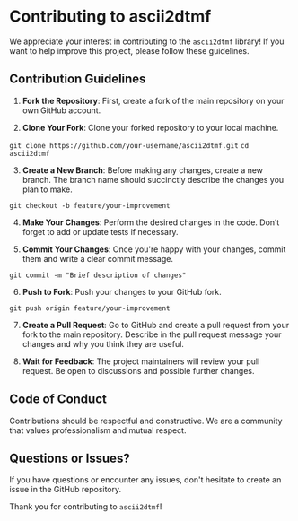 # Contributing to ascii2dtmf

We appreciate your interest in contributing to the `ascii2dtmf` library! If you want to help improve this project, please follow these guidelines.

## Contribution Guidelines

1. **Fork the Repository**: First, create a fork of the main repository on your own GitHub account.

2. **Clone Your Fork**: Clone your forked repository to your local machine.

```git clone https://github.com/your-username/ascii2dtmf.git```
```cd ascii2dtmf```


3. **Create a New Branch**: Before making any changes, create a new branch. The branch name should succinctly describe the changes you plan to make.

```git checkout -b feature/your-improvement```


4. **Make Your Changes**: Perform the desired changes in the code. Don’t forget to add or update tests if necessary.

5. **Commit Your Changes**: Once you're happy with your changes, commit them and write a clear commit message.

```git commit -m "Brief description of changes"```


6. **Push to Fork**: Push your changes to your GitHub fork.

```git push origin feature/your-improvement```


7. **Create a Pull Request**: Go to GitHub and create a pull request from your fork to the main repository. Describe in the pull request message your changes and why you think they are useful.

8. **Wait for Feedback**: The project maintainers will review your pull request. Be open to discussions and possible further changes.

## Code of Conduct

Contributions should be respectful and constructive. We are a community that values professionalism and mutual respect.

## Questions or Issues?

If you have questions or encounter any issues, don't hesitate to create an issue in the GitHub repository.

Thank you for contributing to `ascii2dtmf`!
